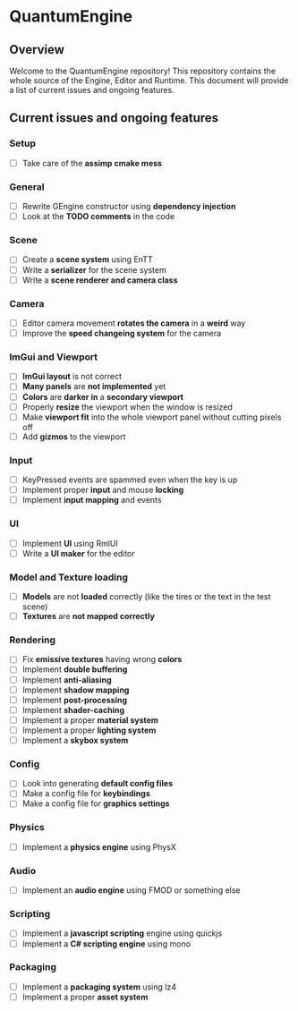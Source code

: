 # QuantumEngine

## Overview

Welcome to the QuantumEngine repository! This repository contains the whole source of the Engine, Editor and Runtime.
This document will provide a list of current issues and ongoing features.

## Current issues and ongoing features

### Setup

- [ ] Take care of the **assimp cmake mess**

### General

- [ ] Rewrite GEngine constructor using **dependency injection**
- [ ] Look at the **TODO comments** in the code

### Scene

- [ ] Create a **scene system** using EnTT
- [ ] Write a **serializer** for the scene system
- [ ] Write a **scene renderer and camera class**

### Camera

- [ ] Editor camera movement **rotates the camera** in a **weird** way
- [ ] Improve the **speed changeing system** for the camera

### ImGui and Viewport

- [ ] **ImGui layout** is not correct
- [ ] **Many panels** are **not implemented** yet
- [ ] **Colors** are **darker in** a **secondary viewport**
- [ ] Properly **resize** the viewport when the window is resized
- [ ] Make **viewport fit** into the whole viewport panel without cutting pixels off
- [ ] Add **gizmos** to the viewport

### Input

- [ ] KeyPressed events are spammed even when the key is up
- [ ] Implement proper **input** and mouse **locking**
- [ ] Implement **input mapping** and events

### UI

- [ ] Implement **UI** using RmlUI
- [ ] Write a **UI maker** for the editor

### Model and Texture loading

- [ ] **Models** are not **loaded** correctly (like the tires or the text in the test scene)
- [ ] **Textures** are **not mapped correctly**

### Rendering

- [ ] Fix **emissive textures** having wrong **colors**
- [ ] Implement **double buffering**
- [ ] Implement **anti-aliasing**
- [ ] Implement **shadow mapping**
- [ ] Implement **post-processing**
- [ ] Implement **shader-caching**
- [ ] Implement a proper **material system**
- [ ] Implement a proper **lighting system**
- [ ] Implement a **skybox system**

### Config

- [ ] Look into generating **default config files**
- [ ] Make a config file for **keybindings**
- [ ] Make a config file for **graphics settings**

### Physics

- [ ] Implement a **physics engine** using PhysX

### Audio

- [ ] Implement an **audio engine** using FMOD or something else

### Scripting

- [ ] Implement a **javascript scripting** engine using quickjs
- [ ] Implement a **C# scripting engine** using mono

### Packaging

- [ ] Implement a **packaging system** using lz4
- [ ] Implement a proper **asset system**
